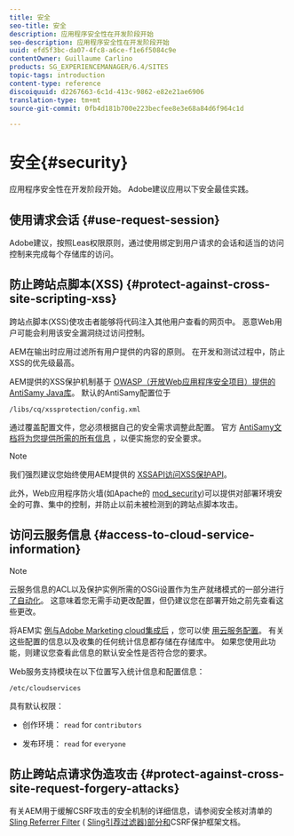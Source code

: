 ```yaml
---
title: 安全
seo-title: 安全
description: 应用程序安全性在开发阶段开始
seo-description: 应用程序安全性在开发阶段开始
uuid: efd5f3bc-da07-4fc8-a6ce-f1e6f5084c9e
contentOwner: Guillaume Carlino
products: SG_EXPERIENCEMANAGER/6.4/SITES
topic-tags: introduction
content-type: reference
discoiquuid: d2267663-6c1d-413c-9862-e82e21ae6906
translation-type: tm+mt
source-git-commit: 0fb4d181b700e223becfee8e3e68a84d6f964c1d

---
```



# 安全{#security}

应用程序安全性在开发阶段开始。 Adobe建议应用以下安全最佳实践。

## 使用请求会话 {#use-request-session}

Adobe建议，按照Leas权限原则，通过使用绑定到用户请求的会话和适当的访问控制来完成每个存储库的访问。

## 防止跨站点脚本(XSS) {#protect-against-cross-site-scripting-xss}

跨站点脚本(XSS)使攻击者能够将代码注入其他用户查看的网页中。 恶意Web用户可能会利用该安全漏洞绕过访问控制。

AEM在输出时应用过滤所有用户提供的内容的原则。 在开发和测试过程中，防止XSS的优先级最高。

AEM提供的XSS保护机制基于 [OWASP（开放Web应用程序安全项目）提供的AntiSamy Java库](https://www.owasp.org/index.php/Category:OWASP_AntiSamy_Project)[](https://www.owasp.org/)。 默认的AntiSamy配置位于

`/libs/cq/xssprotection/config.xml`

通过覆盖配置文件，您必须根据自己的安全需求调整此配置。 官方 [AntiSamy文档将为您提供所需的所有信息](https://www.owasp.org/index.php/Category:OWASP_AntiSamy_Project) ，以便实施您的安全要求。

>[!NOTE]
>
>我们强烈建议您始终使用AEM提供的 [XSSAPI访问XSS保护API](https://helpx.adobe.com/experience-manager/6-4/sites/developing/using/reference-materials/javadoc/com/adobe/granite/xss/XSSAPI.html)。

此外，Web应用程序防火墙(如Apache的 [mod_security](https://www.modsecurity.org))可以提供对部署环境安全的可靠、集中的控制，并防止以前未被检测到的跨站点脚本攻击。

## 访问云服务信息 {#access-to-cloud-service-information}

>[!NOTE]
>
>云服务信息的ACL以及保护实例所需的OSGi设置作为生产就绪模式的一部分进行 [了自动化](/help/sites-administering/production-ready.md)。 这意味着您无需手动更改配置，但仍建议您在部署开始之前先查看这些更改。

将AEM实 [例与Adobe Marketing cloud集成后](/help/sites-administering/marketing-cloud.md) ，您可以使 [用云服务配置](/help/sites-developing/extending-cloud-config.md)。 有关这些配置的信息以及收集的任何统计信息都存储在存储库中。 如果您使用此功能，则建议您查看此信息的默认安全性是否符合您的要求。

Web服务支持模块在以下位置写入统计信息和配置信息：

`/etc/cloudservices`

具有默认权限：

* 创作环境： `read` for `contributors`

* 发布环境： `read` for `everyone`

## 防止跨站点请求伪造攻击 {#protect-against-cross-site-request-forgery-attacks}

有关AEM用于缓解CSRF攻击的安全机制的详细信息，请参阅安全核对清单的 [Sling Referrer Filter](/help/sites-administering/security-checklist.md#protect-against-cross-site-request-forgery) ( [Sling引荐过滤器)部分和](/help/sites-developing/csrf-protection.md)CSRF保护框架文档。